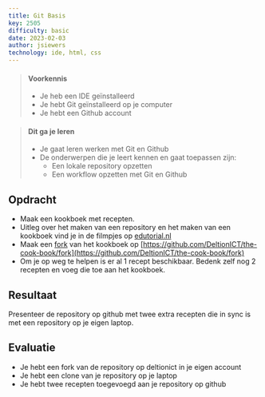 ```yaml
---
title: Git Basis
key: 2505
difficulty: basic
date: 2023-02-03
author: jsiewers
technology: ide, html, css
---
```



> #### Voorkennis
> * Je heb een IDE geïnstalleerd
> * Je hebt Git geïnstalleerd op je computer
> * Je hebt een Github account

> #### Dit ga je leren
> * Je gaat leren werken met Git en Github
> * De onderwerpen die je leert kennen en gaat toepassen zijn:
>   * Een lokale repository opzetten
>   * Een workflow opzetten met Git en Github

## Opdracht
* Maak een kookboek met recepten.
* Uitleg over het maken van een repository en het maken van een kookboek vind je in de filmpjes op [edutorial.nl](https://www.edutorial.nl/git/introductie/)
* Maak een [fork](https://docs.github.com/en/pull-requests/collaborating-with-pull-requests/working-with-forks/about-forks) van het kookboek op [https://github.com/DeltionICT/the-cook-book/fork](https://github.com/DeltionICT/the-cook-book/fork)
* Om je op weg te helpen is er al 1 recept beschikbaar. Bedenk zelf nog 2 recepten en voeg die toe aan het kookboek.

## Resultaat
Presenteer de repository op github met twee extra recepten die in sync is met een repository op je eigen laptop.

## Evaluatie
* Je hebt een fork van de repository op deltionict in je eigen account
* Je hebt een  clone van je repository op je laptop
* Je hebt twee recepten toegevoegd aan je repository op github
